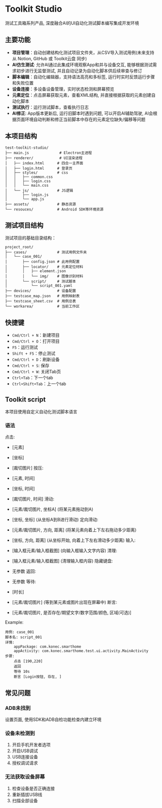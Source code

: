 # Toolkit Studio

测试工具箱系列产品, 深度融合AI的UI自动化测试脚本编写集成开发环境

## 主要功能

- **项目管理**：自动创建结构化测试项目文件夹，从CSV导入测试用例(未来支持从 Notion, GitHub 或 Toolkit云盘 同步)
- **AI仿生测试**: 允许AI通过此集成环境观察App和并与设备交互, 能够根据测试需求初步进行无监督测试, 并且自动记录为自动化脚本供后续审查与修订
- **脚本编辑**：自动化编辑器，支持语法高亮和多标签, 运行时实时反馈运行步骤和失败位置
- **设备连接**：多设备设备管理，实时状态检测和屏幕预览
- **元素定位**：点击屏幕获取元素，查看XML结构, 并直接根据获取的元素创建自动化脚本
- **测试执行**：运行测试脚本，查看执行日志
- **AI修正**: App版本更新后, 运行旧脚本时遇到问题, 可以开启AI辅助驾驶, AI会根据页面环境自动判断和修正当前脚本中存在的元素定位缺失/偏移等问题

## 本项目结构

```
test-toolkit-studio/
├── main.js              # Electron主进程
├── renderer/            # UI渲染进程
│   ├── index.html      # 四合一主界面
│   ├── login.html      # 登录页
│   ├── styles/         # css
│   │   ├── common.css  
│   │   ├── login.css   
│   │   └── main.css    
│   └── js/             # JS逻辑
│       ├── login.js    
│       └── app.js      
├── assets/             # 静态资源
└── resouces/           # Android SDK等环境资源
```

## 测试项目结构

测试项目的基础目录结构：

```
project_root/
├── cases/              # 测试用例文件夹
│   └── case_001/       
│       ├── config.json # 此用例配置
│       ├── locator/    # 元素定位材料
│       │   ├── element.json
│       │   └── img/    # 图像识别材料
│       └── script/     # 测试脚本
│           └── script_001.yaml
├── devices/            # 设备配置
├── testcase_map.json   # 用例映射表
├── testcase_sheet.csv  # 用例总表
└── workarea/           # 当前工作区
```

## 快捷键

- `Cmd/Ctrl + N`：新建项目
- `Cmd/Ctrl + O`：打开项目
- `F5`：运行测试
- `Shift + F5`：停止测试
- `Cmd/Ctrl + D`：刷新设备
- `Cmd/Ctrl + S`: 保存
- `Cmd/Ctrl + W`: 关闭Tab页
- `Ctrl+Tab`：下一个tab
- `Ctrl+Shift+Tab`：上一个tab

## Toolkit script

本项目使用自定义自动化测试脚本语言

### 语法
点击: 
-   [元素]
-   [坐标]
-   [裁切图片]
按压: 
-   [元素, 时间]
-   [坐标, 时间]
-   [裁切图片, 时间]
滑动: 
-   [元素/裁切图片, 坐标A] (将某元素拖动到A)
-   [坐标, 坐标] (从坐标A到B进行滑动)
定向滑动:
-   [元素/裁切图片, 方向, 距离] (将某元素向着上下左右拖动多少距离)
-   [坐标, 方向, 距离] (从坐标开始, 向着上下左右滑动多少距离)
输入: 

-   [输入框元素/输入框截图] (向输入框输入文字内容)
清理: 
-   [输入框元素/输入框截图] (清理输入框内容)
隐藏键盘: 
-   无参数
返回: 
-   无参数
等待: 
-   [时长]
-   [元素/裁切图片] (等到某元素或图片出现在屏幕中)
断言: 
-   [元素/裁切图片, 是否存在/期望文字/数字范围/颜色, 区域(可选)]


Example:

```tks
用例: case_001
脚本名: script_001
详情: 
	appPackage: com.konec.smarthome
	appActivity: com.konec.smarthome.test.ui.activity.MainActivity
步骤:
    点击 [190,220]
    返回
    等待 10s
    断言 [Login按钮, 存在, ]
```

## 常见问题

### ADB未找到
设置页面, 使用SDK和ADB自检功能检查内建立环境

### 设备未检测到
1. 开启手机开发者选项
2. 开启USB调试
3. USB连接设备
4. 授权调试请求

### 无法获取设备屏幕
1. 检查设备是否正确连接
2. 重新插拔USB线
3. 扫描全部设备
